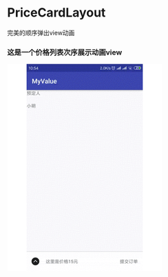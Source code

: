 # PriceCardLayout
完美的顺序弹出view动画

### 这是一个价格列表次序展示动画view

![image](https://github.com/bsmmaoshenbo/PriceCardLayout/blob/master/image/PriceCard.gif)
